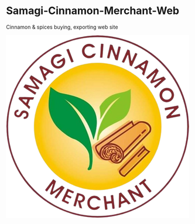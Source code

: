 # Samagi-Cinnamon-Merchant-Web
Cinnamon &amp; spices buying, exporting web site

![Samagi Cinnamon Merchant](assets/images/heroSection/logo.png)
